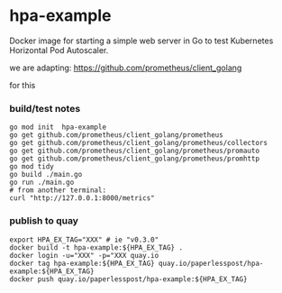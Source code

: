 # hpa-example

Docker image for starting a simple web server in Go to test Kubernetes Horizontal Pod Autoscaler.

we are adapting:
https://github.com/prometheus/client_golang

for this

### build/test  notes
```
go mod init  hpa-example
go get github.com/prometheus/client_golang/prometheus
go get github.com/prometheus/client_golang/prometheus/collectors
go get github.com/prometheus/client_golang/prometheus/promauto
go get github.com/prometheus/client_golang/prometheus/promhttp
go mod tidy
go build ./main.go
go run ./main.go
# from another terminal:
curl "http://127.0.0.1:8000/metrics"
```
### publish to quay

```
export HPA_EX_TAG="XXX" # ie "v0.3.0"
docker build -t hpa-example:${HPA_EX_TAG} .
docker login -u="XXX" -p="XXX quay.io
docker tag hpa-example:${HPA_EX_TAG} quay.io/paperlesspost/hpa-example:${HPA_EX_TAG}
docker push quay.io/paperlesspost/hpa-example:${HPA_EX_TAG}

```
